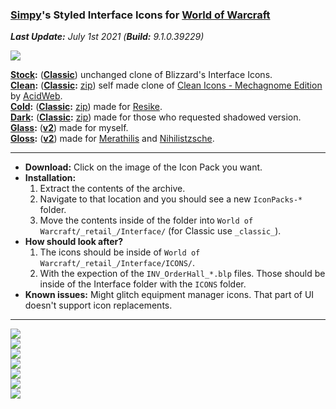 ### [Simpy](https://github.com/kodewdle)'s Styled Interface Icons for [World of Warcraft](https://worldofwarcraft.com)

_**Last Update:** July 1st 2021_  _(**Build:** 9.1.0.39229)_

[![](https://img.shields.io/badge/Donate-Paypal-blue)](https://www.paypal.me/koditaylor)

**[Stock](https://github.com/kodewdle/IconPacks/tree/stock):** (**[Classic](https://github.com/kodewdle/IconPacks/tree/stock-classic)**) unchanged clone of Blizzard's Interface Icons.  
**[Clean](https://github.com/kodewdle/IconPacks/tree/clean):** (**[Classic](https://github.com/kodewdle/IconPacks/tree/clean-classic):** [zip](https://github.com/kodewdle/IconPacks/archive/refs/heads/clean-classic.zip)) self made clone of [Clean Icons - Mechagnome Edition](https://www.wowinterface.com/downloads/info25064-CleanIcons-MechagnomeEdition.html) by [AcidWeb](https://github.com/AcidWeb).  
**[Cold](https://github.com/kodewdle/IconPacks/tree/cold):** (**[Classic](https://github.com/kodewdle/IconPacks/tree/cold-classic):** [zip](https://github.com/kodewdle/IconPacks/archive/refs/heads/cold-classic.zip)) made for [Resike](https://github.com/Resike).  
**[Dark](https://github.com/kodewdle/IconPacks/tree/dark):** (**[Classic](https://github.com/kodewdle/IconPacks/tree/dark-classic):** [zip](https://github.com/kodewdle/IconPacks/archive/refs/heads/dark-classic.zip)) made for those who requested shadowed version.  
**[Glass](https://github.com/kodewdle/IconPacks/tree/glass):** (**[v2](https://github.com/kodewdle/IconPacks/tree/glass-v2)**) made for myself.  
**[Gloss](https://github.com/kodewdle/IconPacks/tree/gloss):** (**[v2](https://github.com/kodewdle/IconPacks/tree/gloss-v2)**) made for [Merathilis](https://github.com/Merathilis) and [Nihilistzsche](https://github.com/nihilistzsche).  

---

- **Download:**  Click on the image of the Icon Pack you want.  
- **Installation:**
  1) Extract the contents of the archive.  
  2) Navigate to that location and you should see a new `IconPacks-*` folder.
  3) Move the contents inside of the folder into `World of Warcraft/_retail_/Interface/` (for Classic use `_classic_`).
- **How should look after?**
  1) The icons should be inside of `World of Warcraft/_retail_/Interface/ICONS/`.  
  2) With the expection of the `INV_OrderHall_*.blp` files. Those should be inside of the Interface folder with the `ICONS` folder.
- **Known issues:**  Might glitch equipment manager icons. That part of UI doesn't support icon replacements.  

---

[![](https://raw.githubusercontent.com/kodewdle/IconPacks/main/previews/clean.jpg)](https://github.com/kodewdle/IconPacks/archive/refs/heads/clean.zip "Click to Download: Clean")  
[![](https://raw.githubusercontent.com/kodewdle/IconPacks/main/previews/cold.jpg)](https://github.com/kodewdle/IconPacks/archive/refs/heads/cold.zip "Click to Download: Cold")  
[![](https://raw.githubusercontent.com/kodewdle/IconPacks/main/previews/dark.jpg)](https://github.com/kodewdle/IconPacks/archive/refs/heads/dark.zip "Click to Download: Dark")  
[![](https://raw.githubusercontent.com/kodewdle/IconPacks/main/previews/glass.jpg)](https://github.com/kodewdle/IconPacks/archive/refs/heads/glass.zip "Click to Download: Glass Version 1")  
[![](https://raw.githubusercontent.com/kodewdle/IconPacks/main/previews/glass_v2.jpg)](https://github.com/kodewdle/IconPacks/archive/refs/heads/glass-v2.zip "Click to Download: Glass Version 2")  
[![](https://raw.githubusercontent.com/kodewdle/IconPacks/main/previews/gloss.jpg)](https://github.com/kodewdle/IconPacks/archive/refs/heads/gloss.zip "Click to Download: Gloss Version 1")  
[![](https://raw.githubusercontent.com/kodewdle/IconPacks/main/previews/gloss_v2.jpg)](https://github.com/kodewdle/IconPacks/archive/refs/heads/gloss-v2.zip "Click to Download: Gloss Version 2")  
